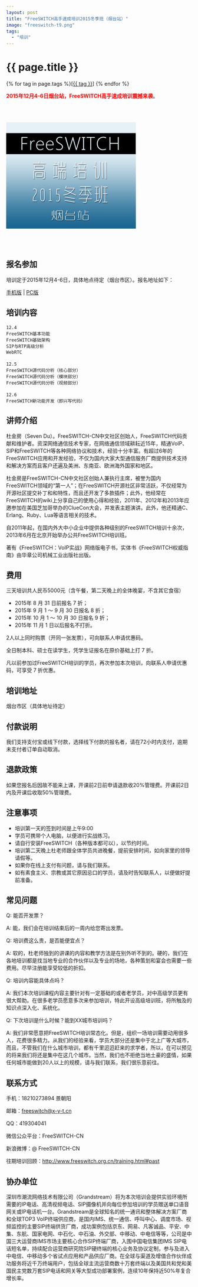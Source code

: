 ```yaml
---
layout: post
title: "FreeSWITCH高手速成培训2015冬季班（烟台站）"
image: "freeswitch-t9.png"
tags:
  - "培训"
---
```


# {{ page.title }}

<div class="tags">
{% for tag in page.tags %}[<a class="tag" href="/tags.html#{{ tag }}">{{ tag }}</a>] {% endfor %}
</div>


<strong style="color:red">2015年12月4-6日烟台站，FreeSWITCH高手速成培训震撼来袭</strong>。

<br><br>

<img src="/images/training/freeswitch-t9.png">

<br><br>

## 报名参加

培训定于2015年12月4-6日，具体地点待定（烟台市区）。报名地址如下：

[手机版](http://wap.koudaitong.com/v2/showcase/goods?alias=i6ypaq4r) | [PC版](http://t.cn/RyJ2hKH) 

## 培训内容

    12.4
    FreeSWITCH基本功能
    FreeSWITCH基础架构
    SIP与RTP高级分析
    WebRTC

    12.5
    FreeSWITCH源代码分析（核心部分）
    FreeSWITCH源代码分析（模块部分）
    FreeSWITCH源代码分析（视频部分）

    12.6
    FreeSWITCH新功能开发（即兴写代码）

## 讲师介绍

杜金房（Seven Du）。FreeSWITCH-CN中文社区创始人，FreeSWITCH代码贡献和维护者。资深网络通信技术专家，在网络通信领域耕耘近15年，精通VoIP、SIP和FreeSWITCH等各种网络协议和技术，经验十分丰富。有超过6年的FreeSWITCH应用和开发经验，不仅为国内大家大型通信服务厂商提供技术支持和解决方案而且客户还遍及美洲、东南亚、欧洲海外国家和地区。

杜金房是FreeSWITCH-CN中文社区创始人兼执行主席，被誉为国内FreeSWITCH领域的“第一人”；在FreeSWITCH开源社区非常活跃，不仅经常为开源社区提交补丁和和特性，而且还开发了多款插件；此外，他经常在FreeSWITCH的wiki上分享自己的使用心得和经验，2011年、2012年和2013年应邀参加在美国芝加哥举办的ClueCon大会，并发表主题演讲。此外，他还精通C、Erlang、Ruby、Lua等语言相关的技术。

自2011年起，在国内外大中小企业中提供各种级别的FreeSWITCH培训十余次，2013年6月在北京开始举办公共FreeSWITCH培训班。

著有《FreeSWITCH：VoIP实战》网络版电子书，实体书《FreeSWITCH权威指南》由华章公司机械工业出版社出版。

## 费用
三天培训共人民币5000元（含午餐，第二天晚上的全体晚宴，不含其它食宿）

* 2015年 8 月 31 日前报名 7 折；
* 2015年 9 月 1 ～ 9 月 30 日报名 8 折；
* 2015年 10 月 1 ～ 10 月 30 日报名 9 折；
* 2015年 11 月 1 日以后报名不打折。

2人以上同时购票（开同一张发票），可向联系人申请优惠码。

全日制本科、硕士在读学生，凭学生证报名在原价基础上打 7 折。

凡以前参加过FreeSWITCH培训的学员，再次参加本次培训，向联系人申请优惠码，可享受 7 折优惠。

## 培训地址

烟台市区（具体地址待定）

## 付款说明

我们支持支付宝或线下付款，选择线下付款的报名者，请在72小时内支付，逾期未支付者订单自动取消。

## 退款政策

如果您报名后因故不能来上课，开课前2日前申请退款收20%管理费。开课前2日内及开课后收取50%管理费。

## 注意事项

* 培训第一天的签到时间是上午9:00
* 学员可携带个人电脑，以便进行实战练习。
* 请自行安装FreeSWITCH（各种版本都可以），以节约时间。
* 培训第二天晚上杜老师跟全体学员共进晚餐，提前安排时间，如向家里的领导请假等。
* 如果你在线上支付有问题，请与我们联系。
* 如有素食主义、宗教或其它原因忌口的学员，请及时告知联系人，以便做好提前准备。

## 常见问题

Q: 能否开发票？

A: 能，我们会在培训结束后的一周内给您寄出发票。

Q: 培训费这么贵，是否能便宜点？

A: 软的，杜老师独到的讲课的内容和教学方法是在别外听不到的。硬的，我们在各地培训都是找当地专业的合作伙伴以及专业的场地，各种策划和宴会也需要一些费用。尽早注册能享受较低的折扣。

Q: 培训内容能具体点吗？

A: 我们本次培训课程内容主要针对有一定基础的或者老学员，对中高级学员更有很大帮助。在很多老学员愿意多次来参加培训，特此开设高级培训班，将所触及的知识点深入化、系统化。

Q: 下次培训是什么时候？能到XX城市培训吗？

A: 我们非常愿意把FreeSWITCH培训常态化。但是，组织一场培训需要动用很多人，花费很多精力。从我们的经验来看，学员大部分还是集中于北上广等大城市，而且，不管我们在什么城市培训，都有千里迢迢赶来的求学者，所以，在可以预见的将来我们将还是集中在这几个城市。当然，我们也不拒绝当地土豪的盛情，如果任何城市能做到20人以上的规模，请与我们联系，我们很乐意前往。

## 联系方式

手机：18210273894 景朝阳

邮箱：freeswitch@x-y-t.cn

QQ：419304041

微信公众平台：FreeSWITCH-CN

新浪微博：@ FreeSWITCH-CN

往期培训回顾：http://www.freeswitch.org.cn/training.html#past

## 协办单位

深圳市潮流网络技术有限公司（Grandstream）将为本次培训会提供实验环境所需要的IP电话、高清视频电话、SIP摄像机并向每位参加培训的学员赠送单口语音网关或IP电话机一台。Grandstream是全球知名的统一通讯和整体解决方案厂商和全球TOP3 VoIP终端供应商，是国内IMS、统一通信、呼叫中心、调度市场、视频监控的主要SIP终端供货厂商，成功案例包括京东、网易、凡客诚品、平安、中集、东航、国家电网、中石化、中石油、外交部、中移动、中电信等等，公司是中国三大运营商IMS市场主要核心合作SIP终端厂商，入围中国电信集团IMS SIP电话短名单，持续配合运营商研究院SIP硬终端的核心业务及协议定制，参与及进入中电信、中移动多个省试点应用和产品供应厂商。在全球与渠道及增值合作伙伴成功服务将近千万终端用户，包括全球主流运营商数十万套终端以及美国共和党和美国民主党数万套SIP电话和网关等大型成功部署案例，连续10年保持近50%年复合增长率。

